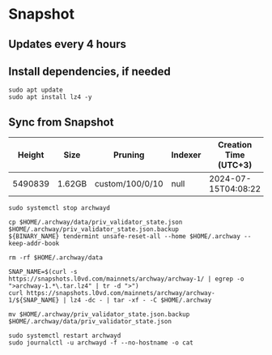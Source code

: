 # Snapshot

## Updates every 4 hours

## Install dependencies, if needed
```
sudo apt update
sudo apt install lz4 -y
```

## Sync from Snapshot
| Height  | Size | Pruning | Indexer | Creation Time (UTC+3) |
| --------- | --------- | --------- | --------- | --------- |
| 5490839  | 1.62GB  | custom/100/0/10 | null | 2024-07-15T04:08:22 |

```
sudo systemctl stop archwayd

cp $HOME/.archway/data/priv_validator_state.json $HOME/.archway/priv_validator_state.json.backup
${BINARY_NAME} tendermint unsafe-reset-all --home $HOME/.archway --keep-addr-book

rm -rf $HOME/.archway/data 

SNAP_NAME=$(curl -s https://snapshots.l0vd.com/mainnets/archway/archway-1/ | egrep -o ">archway-1.*\.tar.lz4" | tr -d ">")
curl https://snapshots.l0vd.com/mainnets/archway/archway-1/${SNAP_NAME} | lz4 -dc - | tar -xf - -C $HOME/.archway

mv $HOME/.archway/priv_validator_state.json.backup $HOME/.archway/data/priv_validator_state.json

sudo systemctl restart archwayd
sudo journalctl -u archwayd -f --no-hostname -o cat
```